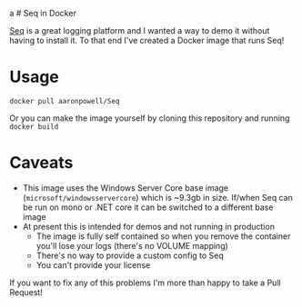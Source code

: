a # Seq in Docker

[Seq](https://getseq.net/) is a great logging platform and I wanted a way to demo it without having to install it. To that end I've created a Docker image that runs Seq!

# Usage

```
docker pull aaronpowell/Seq
```

Or you can make the image yourself by cloning this repository and running `docker build`

# Caveats

- This image uses the Windows Server Core base image (`microsoft/windowsservercore`) which is ~9.3gb in size. If/when Seq can be run on mono or .NET core it can be switched to a different base image
- At present this is intended for demos and not running in production
  - The image is fully self contained so when you remove the container you'll lose your logs (there's no VOLUME mapping)
  - There's no way to provide a custom config to Seq
  - You can't provide your license

If you want to fix any of this problems I'm more than happy to take a Pull Request!
